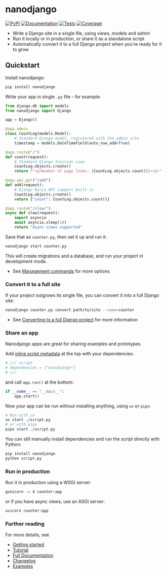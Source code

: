 # nanodjango

[![PyPI](https://img.shields.io/pypi/v/nanodjango.svg)](https://pypi.org/project/nanodjango/)
[![Documentation](https://readthedocs.org/projects/nanodjango/badge/?version=latest)](https://nanodjango.readthedocs.io/en/latest/)
[![Tests](https://github.com/radiac/nanodjango/actions/workflows/ci.yml/badge.svg)](https://github.com/radiac/nanodjango/actions/workflows/ci.yml)
[![Coverage](https://codecov.io/gh/radiac/nanodjango/branch/main/graph/badge.svg?token=BCNM45T6GI)](https://codecov.io/gh/radiac/nanodjango)

* Write a Django site in a single file, using views, models and admin
* Run it locally or in production, or share it as a standalone script
* Automatically convert it to a full Django project when you're ready for it to grow


## Quickstart

Install nanodjango:

```sh
pip install nanodjango
```

Write your app in single `.py` file - for example:

```python
from django.db import models
from nanodjango import Django

app = Django()

@app.admin
class CountLog(models.Model):
    # Standard Django model, registered with the admin site
    timestamp = models.DateTimeField(auto_now_add=True)

@app.route("/")
def count(request):
    # Standard Django function view
    CountLog.objects.create()
    return f"<p>Number of page loads: {CountLog.objects.count()}</p>"

@app.api.get("/add")
def add(request):
    # Django Ninja API support built in
    CountLog.objects.create()
    return {"count": CountLog.objects.count()}

@app.route("/slow/")
async def slow(request):
    import asyncio
    await asyncio.sleep(10)
    return "Async views supported"
```

Save that as `counter.py`, then set it up and run it:

```sh
nanodjango start counter.py
```

This will create migrations and a database, and run your project in development mode.

* See [Management commands](https://nanodjango.readthedocs.io/en/latest/management.html)
  for more options


### Convert it to a full site

If your project outgrows its single file, you can convert it into a full Django site:

```sh
nanodjango counter.py convert path/to/site --name=counter
```

* See
  [Converting to a full Django project](https://nanodjango.readthedocs.io/en/latest/convert.html)
  for more information


### Share an app

Nanodjango apps are great for sharing examples and prototypes.

Add [inline script metadata](https://peps.python.org/pep-0723/) at the top with your
dependencies:

```python
# /// script
# dependencies = ["nanodjango"]
# ///
```

and call `app.run()` at the bottom:

```python
if __name__ == "__main__":
    app.start()
```

Now your app can be run without installing anything, using `uv` or `pipx`:

```sh
# Run with uv
uv start ./script.py
# or with pipx
pipx start ./script.py
```

You can still manually install dependencies and run the script directly with Python:

```sh
pip install nanodjango
python script.py
```


### Run in production

Run it in production using a WSGI server:

```sh
gunicorn -w 4 counter:app
```

or if you have async views, use an ASGI server:

```sh
uvicorn counter:app
```


### Further reading

For more details, see

* [Getting started](https://nanodjango.readthedocs.io/en/latest/get_started.html)
* [Tutorial](https://nanodjango.readthedocs.io/en/latest/tutorial.html)
* [Full Documentation](https://nanodjango.readthedocs.io/en/latest/index.html)
* [Changelog](https://nanodjango.readthedocs.io/en/latest/changelog.html)
* [Examples](https://github.com/radiac/nanodjango/tree/main/examples)
